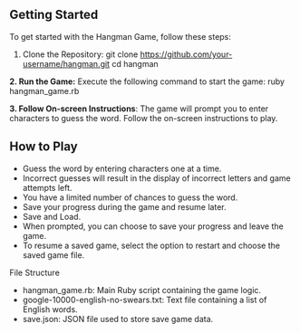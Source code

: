 ## Getting Started
To get started with the Hangman Game, follow these steps:

1. Clone the Repository:
      git clone https://github.com/your-username/hangman.git
      cd hangman
      
**2. Run the Game:**
     Execute the following command to start the game:
     ruby hangman_game.rb
     
**3. Follow On-screen Instructions**: The game will prompt you to enter characters to guess the word. Follow the on-screen instructions to play.

## How to Play
<ul dir="auto">
  <li>
    Guess the word by entering characters one at a time.
  </li>
  <li>
   Incorrect guesses will result in the display of incorrect letters and game attempts left.
  </li>
   <li>
   You have a limited number of chances to guess the word.
  </li>
   <li>
  Save your progress during the game and resume later.
  </li>
 <li>
   Save and Load.
  </li>
 <li>
  When prompted, you can choose to save your progress and leave the game.
  </li>
 <li>
 To resume a saved game, select the option to restart and choose the saved game file.
  </li>
</ul


## File Structure
<ul dir="auto">
  <li>
    hangman_game.rb: Main Ruby script containing the game logic.
  </li>
 <li>
   google-10000-english-no-swears.txt: Text file containing a list of English words.
  </li>
 <li>
    save.json: JSON file used to store save game data.
  </li>
</ul    




